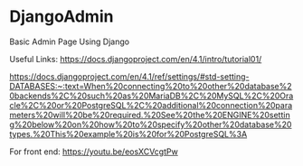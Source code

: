 # DjangoAdmin
 Basic Admin Page Using Django

Useful Links:
https://docs.djangoproject.com/en/4.1/intro/tutorial01/

https://docs.djangoproject.com/en/4.1/ref/settings/#std-setting-DATABASES:~:text=When%20connecting%20to%20other%20database%20backends%2C%20such%20as%20MariaDB%2C%20MySQL%2C%20Oracle%2C%20or%20PostgreSQL%2C%20additional%20connection%20parameters%20will%20be%20required.%20See%20the%20ENGINE%20setting%20below%20on%20how%20to%20specify%20other%20database%20types.%20This%20example%20is%20for%20PostgreSQL%3A

For front end:
https://youtu.be/eosXCVcgtPw
